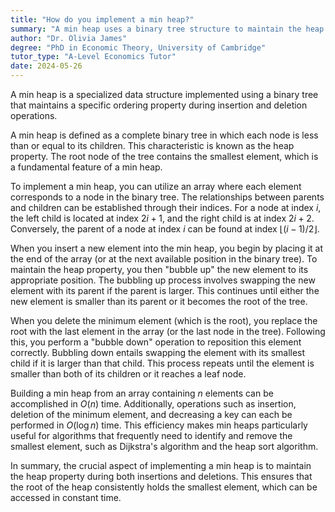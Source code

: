 ```yaml
---
title: "How do you implement a min heap?"
summary: "A min heap uses a binary tree structure to maintain the heap property, ensuring that the smallest element is accessible during insertions and deletions."
author: "Dr. Olivia James"
degree: "PhD in Economic Theory, University of Cambridge"
tutor_type: "A-Level Economics Tutor"
date: 2024-05-26
---
```


A min heap is a specialized data structure implemented using a binary tree that maintains a specific ordering property during insertion and deletion operations.

A min heap is defined as a complete binary tree in which each node is less than or equal to its children. This characteristic is known as the heap property. The root node of the tree contains the smallest element, which is a fundamental feature of a min heap.

To implement a min heap, you can utilize an array where each element corresponds to a node in the binary tree. The relationships between parents and children can be established through their indices. For a node at index $i$, the left child is located at index $2i + 1$, and the right child is at index $2i + 2$. Conversely, the parent of a node at index $i$ can be found at index $\lfloor (i - 1)/2 \rfloor$.

When you insert a new element into the min heap, you begin by placing it at the end of the array (or at the next available position in the binary tree). To maintain the heap property, you then "bubble up" the new element to its appropriate position. The bubbling up process involves swapping the new element with its parent if the parent is larger. This continues until either the new element is smaller than its parent or it becomes the root of the tree.

When you delete the minimum element (which is the root), you replace the root with the last element in the array (or the last node in the tree). Following this, you perform a "bubble down" operation to reposition this element correctly. Bubbling down entails swapping the element with its smallest child if it is larger than that child. This process repeats until the element is smaller than both of its children or it reaches a leaf node.

Building a min heap from an array containing $n$ elements can be accomplished in $O(n)$ time. Additionally, operations such as insertion, deletion of the minimum element, and decreasing a key can each be performed in $O(\log n)$ time. This efficiency makes min heaps particularly useful for algorithms that frequently need to identify and remove the smallest element, such as Dijkstra's algorithm and the heap sort algorithm.

In summary, the crucial aspect of implementing a min heap is to maintain the heap property during both insertions and deletions. This ensures that the root of the heap consistently holds the smallest element, which can be accessed in constant time.
    